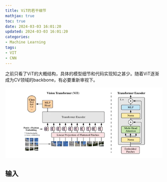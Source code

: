 ```yaml
---
title: ViT的若干细节
mathjax: true
toc: true
date: 2024-03-03 16:01:20
updated: 2024-03-03 16:01:20
categories:
- Machine Learning
tags:
- VIT
- CNN
---
```

之前只看了ViT的大概结构，具体的模型细节和代码实现知之甚少。随着ViT逐渐成为CV领域的backbone，有必要重新审视下。

<!--more-->

![ViT](https://raw.githubusercontent.com/TransformersWsz/picx-images-hosting/master/image.ltb9u1l3.webp)

## 输入
